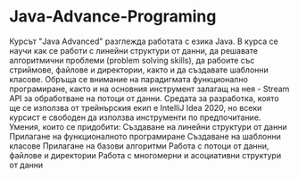 # Java-Advance-Programing
Курсът "Java Advanced" разглежда работата с езика Java. В курса се научи как се работи с линейни структури от данни, 
да решавате алгоритмични проблеми (problem solving skills), да рабоите със стриймове, файлове и директории, 
както и да създавате шаблонни класове. Обръща се внимание на парадигмата функционално програмиране,
както и на основния инструмент залагащ на нея - Stream API за обработване на потоци от данни.
Средата за разработка, която ще се използва от трейнърския екип е IntelliJ Idea 2020, 
но всеки курсист е свободен да използва инструменти по предпочитание.
Умения, които се придобити:
Създаване на линейни структури от данни
Прилагане на функционалното програмиране
Създаване на шаблонни класове
Прилагане на базови алгоритми
Работа с потоци от данни, файлове и директории
Работа с многомерни и асоциативни структури от данни
